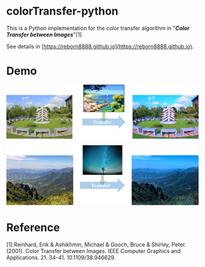 # colorTransfer-python
This is a Python implementation for the color transfer algorithm in "***Color Transfer between Images***"[1]

See details in [https://reborn8888.github.io](https://reborn8888.github.io).

# Demo
![](img/demo1.png)

![](img/demo2.png)

# Reference
[1] Reinhard, Erik & Ashikhmin, Michael & Gooch, Bruce & Shirley, Peter. (2001). Color Transfer between Images. IEEE Computer Graphics and Applications. 21. 34-41. 10.1109/38.946629. 